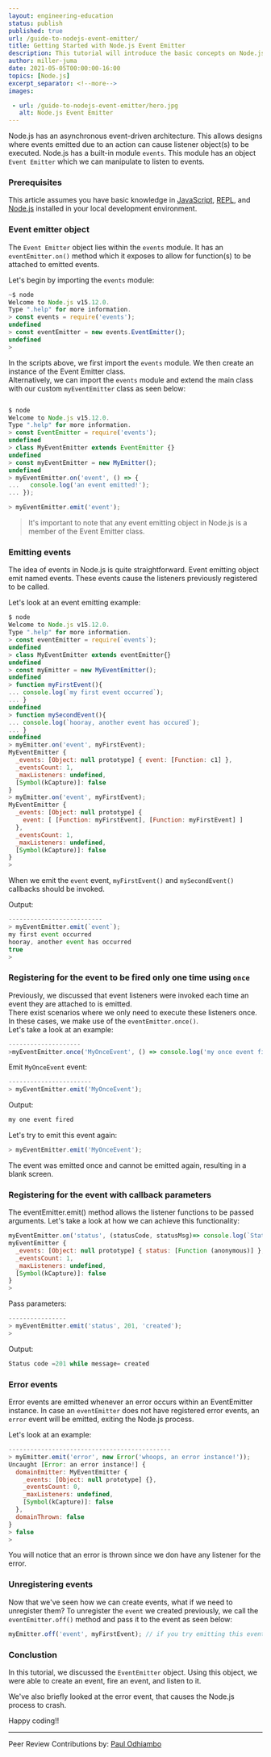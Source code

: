 ```yaml
---
layout: engineering-education
status: publish
published: true
url: /guide-to-nodejs-event-emitter/
title: Getting Started with Node.js Event Emitter
description: This tutorial will introduce the basic concepts on Node.js events module. We'll use this module to create an event emitter object which in turn we'll use to create Node.js Events.
author: miller-juma
date: 2021-05-05T00:00:00-16:00
topics: [Node.js]
excerpt_separator: <!--more-->
images:

 - url: /guide-to-nodejs-event-emitter/hero.jpg
   alt: Node.js Event Emitter
---
```

Node.js has an asynchronous event-driven architecture. This allows designs where events emitted due to an action can cause listener object(s) to be executed. Node.js has a built-in module `events`. This module has an object `Event Emitter` which we can manipulate to listen to events. 
<!--more-->
### Prerequisites
This article assumes you have basic knowledge in [JavaScript](https://developer.mozilla.org/en-US/docs/Web/JavaScript), [REPL](https://nodejs.org/api/repl.html), and [Node.js](https://nodejs.org/en/) installed in your local development environment.

### Event emitter object
The `Event Emitter` object lies within the `events` module. It has an `eventEmitter.on()` method which it exposes to allow for function(s) to be attached to emitted events.  

Let's begin by importing the `events` module: 

```js
~$ node
Welcome to Node.js v15.12.0.
Type ".help" for more information.
> const events = require('events');
undefined
> const eventEmitter = new events.EventEmitter();
undefined
> 
```

In the scripts above, we first import the `events` module. We then create an instance of the Event Emitter class.  
Alternatively, we can import the `events` module and extend the main class with our custom  `myEventEmitter` class as seen below:

```js

$ node
Welcome to Node.js v15.12.0.
Type ".help" for more information.
> const EventEmitter = require('events');
undefined
> class MyEventEmitter extends EventEmitter {}
undefined
> const myEventEmitter = new MyEmitter();
undefined
> myEventEmitter.on('event', () => {
...   console.log('an event emitted!');
... });

> myEventEmitter.emit('event');

```

> It's important to note that any event emitting object in Node.js is a member of the Event Emitter class.

### Emitting events
The idea of events in Node.js is quite straightforward. Event emitting object emit named events. These events cause the listeners previously registered to be called. 

Let's look at an event emitting example: 

```js
$ node
Welcome to Node.js v15.12.0.
Type ".help" for more information.
> const eventEmitter = require(`events`);
undefined
> class MyEventEmitter extends eventEmitter{}
undefined
> const myEmitter = new MyEventEmitter();
undefined
> function myFirstEvent(){
... console.log(`my first event occurred`);
... }
undefined
> function mySecondEvent(){
... console.log(`hooray, another event has occured`);
... }
undefined
> myEmitter.on('event', myFirstEvent);
MyEventEmitter {
  _events: [Object: null prototype] { event: [Function: c1] },
  _eventsCount: 1,
  _maxListeners: undefined,
  [Symbol(kCapture)]: false
}
> myEmitter.on('event', myFirstEvent);
MyEventEmitter {
  _events: [Object: null prototype] {
    event: [ [Function: myFirstEvent], [Function: myFirstEvent] ]
  },
  _eventsCount: 1,
  _maxListeners: undefined,
  [Symbol(kCapture)]: false
}
> 

```

When we emit the `event` event, `myFirstEvent()` and `mySecondEvent()` callbacks should be invoked.  

Output:

```js
--------------------------
> myEventEmitter.emit(`event`);
my first event occurred
hooray, another event has occurred
true
> 
```

### Registering for the event to be fired only one time using `once`
Previously, we discussed that event listeners were invoked each time an event they are attached to is emitted.  
There exist scenarios where we only need to execute these listeners once. In these cases, we make use of the `eventEmitter.once()`.  
Let's take a look at an example:  

```js
--------------------
>myEventEmitter.once('MyOnceEvent', () => console.log('my once event fired')); 

```

Emit `MyOnceEvent` event:

```js
-----------------------
> myEventEmitter.emit('MyOnceEvent');
```

Output:
```bash
my one event fired
```

Let's try to emit this event again:

```js
> myEventEmitter.emit('MyOnceEvent');
```

The event was emitted once and cannot be emitted again, resulting in a blank screen.  

### Registering for the event with callback parameters
The eventEmitter.emit() method allows the listener functions to be passed arguments. Let's take a look at how we can achieve this functionality:  

```js
myEventEmitter.on('status', (statusCode, statusMsg)=> console.log(`Status code = ${code} while message= ${statusMsg}`));
myEventEmitter {
  _events: [Object: null prototype] { status: [Function (anonymous)] },
  _eventsCount: 1,
  _maxListeners: undefined,
  [Symbol(kCapture)]: false
}
> 
```

Pass parameters:
```js
----------------
> myEventEmitter.emit('status', 201, 'created');
> 
```

Output:
```js
Status code =201 while message= created
```

### Error events
Error events are emitted whenever an error occurs within an EventEmitter instance. In case an `eventEmitter` does not have registered error events, an `error` event will be emitted, exiting the Node.js process.  

Let's look at an example:  

```js
---------------------------------------------
> myEmitter.emit('error', new Error('whoops, an error instance!'));
Uncaught [Error: an error instance!] {
  domainEmitter: MyEventEmitter {
    _events: [Object: null prototype] {},
    _eventsCount: 0,
    _maxListeners: undefined,
    [Symbol(kCapture)]: false
  },
  domainThrown: false
}
> false
> 

```

You will notice that an error is thrown since we don have any listener for the error.

### Unregistering events 
Now that we've seen how we can create events, what if we need to unregister them? To unregister the `event` we created previously, we call the `eventEmitter.off()` method and pass it to the event as seen below: 

```js
myEmitter.off('event', myFirstEvent); // if you try emitting this event, nothing happens
```

### Conclustion
In this tutorial, we discussed the `EventEmitter` object. Using this object, we were able to create an event, fire an event, and listen to it.

We've also briefly looked at the error event, that causes the Node.js process to crash.

Happy coding!!

---
Peer Review Contributions by: [Paul Odhiambo](/authors/odhiambo-paul/)
